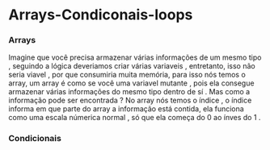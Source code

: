 # Arrays-Condiconais-loops


### Arrays

Imagine que você precisa armazenar várias informações de um mesmo tipo , seguindo a lógica deveriamos criar várias variaveis , entretanto, isso não seria viavel , por que consumiria muita memória, para isso nós temos o array, um array é como se você uma variavel mutante , pois ela consegue armazenar várias informações do mesmo tipo dentro de sí . Mas como a informação pode ser encontrada ? No array nós temos o índice , o índice informa em que parte do array a informação está contida, ela funciona como uma escala númerica normal , só que ela começa do 0 ao ínves do 1 . 


### Condicionais 

